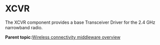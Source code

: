 # XCVR 

The XCVR component provides a base Transceiver Driver for the 2.4 GHz narrowband radio.

**Parent topic:**[Wireless connectivity middleware overview](../topics/wireless_connectivity_middleware_overview.md)

